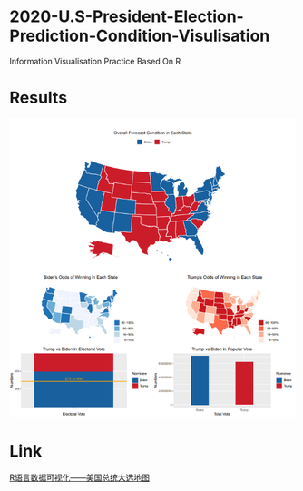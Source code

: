 # 2020-U.S-President-Election-Prediction-Condition-Visulisation
Information Visualisation Practice Based On R

# Results
![](/demo.png)

# Link
[R语言数据可视化——美国总统大选地图](https://zhuanlan.zhihu.com/p/27069584)

